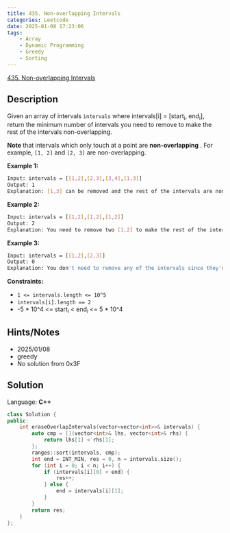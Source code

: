 ```yaml
---
title: 435. Non-overlapping Intervals
categories: Leetcode
date: 2025-01-08 17:23:06
tags:
    - Array
    - Dynamic Programming
    - Greedy
    - Sorting
---
```


[435. Non-overlapping Intervals](https://leetcode.com/problems/non-overlapping-intervals/description/?envType=problem-list-v2&envId=plakya4j)

## Description

Given an array of intervals `intervals` where intervals[i] = [start<sub>i</sub>, end<sub>i</sub>], return the minimum number of intervals you need to remove to make the rest of the intervals non-overlapping.

**Note**  that intervals which only touch at a point are **non-overlapping** . For example, `[1, 2]` and `[2, 3]` are non-overlapping.

**Example 1:**

```bash
Input: intervals = [[1,2],[2,3],[3,4],[1,3]]
Output: 1
Explanation: [1,3] can be removed and the rest of the intervals are non-overlapping.
```

**Example 2:**

```bash
Input: intervals = [[1,2],[1,2],[1,2]]
Output: 2
Explanation: You need to remove two [1,2] to make the rest of the intervals non-overlapping.
```

**Example 3:**

```bash
Input: intervals = [[1,2],[2,3]]
Output: 0
Explanation: You don't need to remove any of the intervals since they're already non-overlapping.
```

**Constraints:**

- `1 <= intervals.length <= 10^5`
- `intervals[i].length == 2`
- -5 \* 10^4 <= start<sub>i</sub> < end<sub>i</sub> <= 5 \* 10^4

## Hints/Notes

- 2025/01/08
- greedy
- No solution from 0x3F

## Solution

Language: **C++**

```C++
class Solution {
public:
    int eraseOverlapIntervals(vector<vector<int>>& intervals) {
        auto cmp = [](vector<int>& lhs, vector<int>& rhs) {
            return lhs[1] < rhs[1];
        };
        ranges::sort(intervals, cmp);
        int end = INT_MIN, res = 0, n = intervals.size();
        for (int i = 0; i < n; i++) {
            if (intervals[i][0] < end) {
                res++;
            } else {
                end = intervals[i][1];
            }
        }
        return res;
    }
};
```
